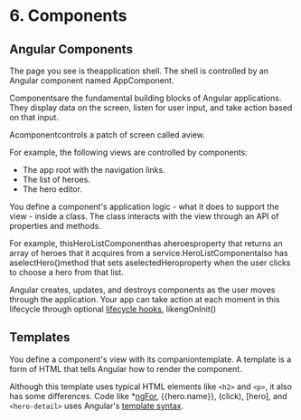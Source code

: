 # 6. Components

## Angular Components

The page you see is theapplication shell. The shell is controlled by an Angular component named AppComponent.

Componentsare the fundamental building blocks of Angular applications. They display data on the screen, listen for user input, and take action based on that input.

Acomponentcontrols a patch of screen called aview.

For example, the following views are controlled by components:

- The app root with the navigation links.
- The list of heroes.
- The hero editor.

You define a component's application logic - what it does to support the view - inside a class. The class interacts with the view through an API of properties and methods.

For example, thisHeroListComponenthas aheroesproperty that returns an array of heroes that it acquires from a service.HeroListComponentalso has aselectHero()method that sets aselectedHeroproperty when the user clicks to choose a hero from that list.

Angular creates, updates, and destroys components as the user moves through the application. Your app can take action at each moment in this lifecycle through optional [lifecycle hooks](https://angular.io/guide/lifecycle-hooks), likengOnInit()

## Templates

You define a component's view with its companiontemplate. A template is a form of HTML that tells Angular how to render the component.

Although this template uses typical HTML elements like `<h2>` and `<p>`, it also has some differences. Code like *[ngFor](https://angular.io/api/common/NgForOf), {{hero.name}}, (click), [hero], and `<hero-detail>` uses Angular's [template syntax](https://angular.io/guide/template-syntax).
